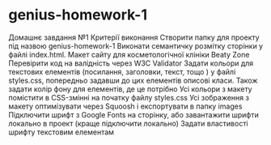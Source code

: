# genius-homework-1

Домашнє завдання №1 Критерії виконання Створити папку для проекту під назвою
genius-homework-1 Виконати семантичку розмітку сторінки у файлі index.html.
Макет сайту для косметологічної клініки Beaty Zone Перевірити код на валідність
через W3C Validator Задати кольори для текстових елементів (посилання,
заголовки, текст, тощо ) у файлі styles.css, попередньо задавши до цих елементів
описові класи. Також задати колір фону для елементів, де це потрібно Усі кольори
з макету помістити в CSS-змінні на початку файлу styles.css Усі зображення з
макету оптимізувати через Squoosh і експортувати в папку images Підключити шрифт
з Google Fonts на сторінку, або завантажити шрифти локально в проект (краще
підключити локально) Задати властивості шрифту текстовим елементам

